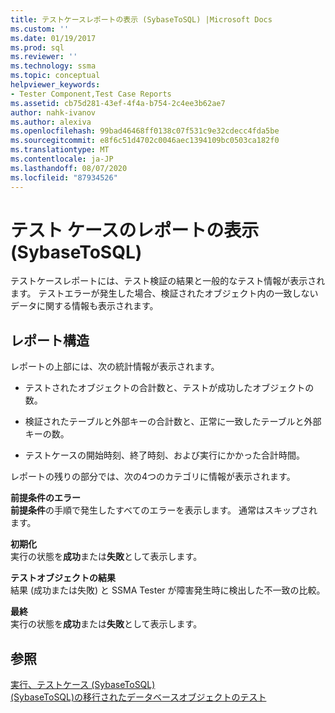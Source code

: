```yaml
---
title: テストケースレポートの表示 (SybaseToSQL) |Microsoft Docs
ms.custom: ''
ms.date: 01/19/2017
ms.prod: sql
ms.reviewer: ''
ms.technology: ssma
ms.topic: conceptual
helpviewer_keywords:
- Tester Component,Test Case Reports
ms.assetid: cb75d281-43ef-4f4a-b754-2c4ee3b62ae7
author: nahk-ivanov
ms.author: alexiva
ms.openlocfilehash: 99bad46468ff0138c07f531c9e32cdecc4fda5be
ms.sourcegitcommit: e8f6c51d4702c0046aec1394109bc0503ca182f0
ms.translationtype: MT
ms.contentlocale: ja-JP
ms.lasthandoff: 08/07/2020
ms.locfileid: "87934526"
---
```

# <a name="viewing-test-case-reports-sybasetosql"></a>テスト ケースのレポートの表示 (SybaseToSQL)
テストケースレポートには、テスト検証の結果と一般的なテスト情報が表示されます。 テストエラーが発生した場合、検証されたオブジェクト内の一致しないデータに関する情報も表示されます。  
  
## <a name="report-structure"></a>レポート構造  
レポートの上部には、次の統計情報が表示されます。  
  
-   テストされたオブジェクトの合計数と、テストが成功したオブジェクトの数。  
  
-   検証されたテーブルと外部キーの合計数と、正常に一致したテーブルと外部キーの数。  
  
-   テストケースの開始時刻、終了時刻、および実行にかかった合計時間。  
  
レポートの残りの部分では、次の4つのカテゴリに情報が表示されます。  
  
**前提条件のエラー**  
**前提条件**の手順で発生したすべてのエラーを表示します。 通常はスキップされます。  
  
**初期化**  
実行の状態を**成功**または**失敗**として表示します。  
  
**テストオブジェクトの結果**  
結果 (成功または失敗) と SSMA Tester が障害発生時に検出した不一致の比較。  
  
**最終**  
実行の状態を**成功**または**失敗**として表示します。  
  
## <a name="see-also"></a>参照  
[実行、テストケース &#40;SybaseToSQL&#41;](../../ssma/sybase/running-test-cases-sybasetosql.md)  
[&#40;SybaseToSQL&#41;の移行されたデータベースオブジェクトのテスト](../../ssma/sybase/testing-migrated-database-objects-sybasetosql.md)  
  

